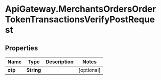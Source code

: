 # ApiGateway.MerchantsOrdersOrderTokenTransactionsVerifyPostRequest

## Properties

Name | Type | Description | Notes
------------ | ------------- | ------------- | -------------
**otp** | **String** |  | [optional] 


